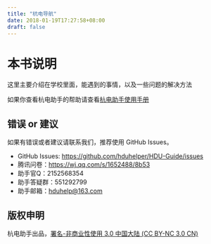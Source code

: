 ```yaml
---
title: "杭电导航"
date: 2018-01-19T17:27:58+08:00
draft: false
---
```


# 本书说明

这里主要介绍在学校里面，能遇到的事情，以及一些问题的解决方法

如果你查看杭电助手的帮助请查看[杭电助手使用手册](https://doc.hduhelp.com/docs/faq)

## 错误 or 建议

如果有错误或者建议请联系我们，推荐使用 GitHub Issues。

- GitHub Issues: https://github.com/hduhelper/HDU-Guide/issues
- 腾讯问卷：https://wj.qq.com/s/1652488/8b53
- 助手官Q：2152568354
- 助手答疑群：551292799
- 助手邮箱：hduhelp@163.com

## 版权申明

杭电助手出品，[署名-非商业性使用 3.0 中国大陆 (CC BY-NC 3.0 CN)](https://creativecommons.org/licenses/by-nc/3.0/cn/)